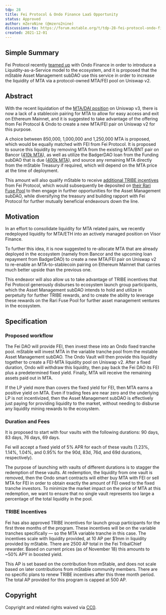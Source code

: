 ```yaml
---
tdp: 28
title: Fei Protocol & Ondo Finance LaaS Opportunity
status: Approved
author: mZeroNine (@mzero2nine)
discussions-to: https://forum.mstable.org/t/tdp-28-fei-protocol-ondo-finance-laas-opportunity/727
created: 2021-12-01
---
```


## Simple Summary

Fei Protocol recently [teamed up](https://medium.com/fei-protocol/if-you-are-part-of-a-dao-or-protocol-that-wants-to-create-liquidity-for-your-token-without-f49a01f02863) with Ondo Finance in order to introduce a Liquidity-as-a-Service model to the ecosystem, and it is proposed that the mStable Asset Management subDAO use this service in order to increase the liquidity of MTA via a protocol-owned MTA/FEI pool on Uniswap v2.

## Abstract

With the recent liquidation of the [MTA/DAI position](https://snapshot.org/#/mstablegovernance.eth/proposal/0xe836d35eb889e039a7d5f616d290339d874a129c3de24fb49d38b64068b578e0) on Uniswap v3, there is now a lack of a stablecoin pairing for MTA to allow for easy access and exit on Ethereum Mainnet, and it is suggested to take advantage of the offering from Fei Protocol & Ondo to create a new MTA/FEI pair on Uniswap v2 for this purpose.

A choice between 850,000, 1,000,000 and 1,250,000 MTA is proposed, which would be equally matched with FEI from Fei Protocol. It is proposed to source this liquidity by removing MTA from the existing MTA/BNT pair on Bancor ([410k MTA](https://zapper.fi/account/0x3dd46846eed8d147841ae162c8425c08bd8e1b41/protocols/ethereum/bancor)), as well as utilize the BadgerDAO loan from the Funding subDAO that is due ([400k MTA](https://snapshot.org/#/mstablegovernance.eth/proposal/QmfCWb6RxmLrLyfR4ZGzKCP6ehzafrdr3BVKJDxEnh36Np)), and source any remaining MTA directly from the mStable Treasury if required, which will depend on the MTA price at the time of deployment.

This amount will also qualify mStable to receive [additional TRIBE incentives](https://snapshot.org/#/fei.eth/proposal/0x6cb44737ef462019d65d33b4164684a6786e6c8d0222d4caa55952d067789846) from Fei Protocol, which would subsequently be deposited on [their Rari Fuse Pool](https://app.rari.capital/fuse/pool/8) to then engage in further opportunities for the Asset Management subDAO, while diversifying the treasury and building rapport with Fei Protocol for further mutually beneficial endeavours down the line.

## Motivation

In an effort to consolidate liquidity for MTA related pairs, we recently redeployed liquidity for MTA/ETH into an actively managed position on Visor Finance.

To further this idea, it is now suggested to re-allocate MTA that are already deployed in the ecosystem (namely from Bancor and the upcoming loan repayment from BadgerDAO) to create a new MTA/FEI pair on Uniswap v2 to re-enable an MTA-to-stablecoin pairing on Ethereum Mainnet that carries much better upside than the previous one.

This endeavor will also allow us to take advantage of TRIBE incentives that Fei Protocol generously disburses to ecosystem launch group participants, which the Asset Management subDAO intends to hold and utilize in perpetuity for further TRIBE rewards, and to create the ability to leverage these rewards on the Rari Fuse Pool for further asset management ventures in the ecosystem.

## Specification

### Proposed workflow

The Fei DAO will provide FEI, then invest these into an Ondo fixed tranche pool. mStable will invest MTA in the variable tranche pool from the mstable Asset Management subDAO. The Ondo Vault will then provide this liquidity together to create a FEI-MTA liquidity pool on Uniswap v2. After a fixed duration, Ondo will withdraw this liquidity, then pay back the Fei DAO its FEI plus a predetermined fixed yield. Finally, MTA will receive the remaining assets paid out in MTA.

If the LP yield more than covers the fixed yield for FEI, then MTA earns a positive yield on MTA. Even if trading fees are near zero and the underlying LP is not incentivized, then the Asset Management subDAO is effectively just paying for providing liquidity to the market, without needing to disburse any liquidity mining rewards to the ecosystem.

### Duration and Fees

It is proposed to start with four vaults with the following durations: 90 days, 83 days, 76 days, 69 days.

Fei will accept a fixed yield of 5% APR for each of these vaults (1.23%, 1.14%, 1.04%, and 0.95% for the 90d, 83d, 76d, and 69d durations, respectively).

The purpose of launching with vaults of different durations is to stagger the redemption of these vaults. At redemption, the liquidity from one vault is removed, then the Ondo smart contracts will either buy MTA with FEI or sell MTA for FEI in order to obtain exactly the amount of FEI owed to the fixed tranche investors. To minimize the market impact on the price of MTA at this redemption, we want to ensure that no single vault represents too large a percentage of the total liquidity in the pool.

### TRIBE Incentives

Fei has also approved TRIBE incentives for launch group participants for the first three months of the program. These incentives will be on the variable tranches specifically — so the MTA variable tranche in this case. The incentives scale with liquidity provided, at 10 AP per $1mm in liquidity provided by mStable. There are 2500 AP total in the Fei TribalChief rewarder. Based on current prices (as of November 18) this amounts to ~50% APY in boosted yield.

This AP is set based on the contribution from mStable, and does not scale based on later contributions from mStable community members. There are no specific plans to renew TRIBE incentives after this three month period. The total AP provided for this program is capped at 500 AP.

## Copyright

Copyright and related rights waived via [CC0](https://creativecommons.org/publicdomain/zero/1.0/).
